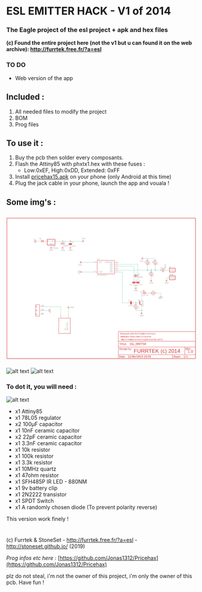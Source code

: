 # ESL EMITTER HACK - V1 of 2014
### The Eagle project of the esl project + apk and hex files


**(c) Found the entire project here (not the v1 but u can found it on the web archive): http://furrtek.free.fr/?a=esl**

### TO DO

- Web version of the app

## Included :

1. All needed files to modify the project
2. BOM
3. Prog files

## To use it :

1. Buy the pcb then solder every composants.
2. Flash the Attiny85 with phxtx1.hex with these fuses :
	- Low:0xEF, High:0xDD, Extended: 0xFF
3. Install [pricehax15.apk](https://github.com/StoneSet/furrtek_esl/blob/master/apk/pricehax15.apk "pricehax15.apk") on your phone (only Android at this time)
4. Plug the jack cable in your phone, launch the app and vouala !

## Some img's :
![alt text](https://raw.githubusercontent.com/StoneSet/furrtek_esl/master/img/schematics.png "The schematic")
------

![alt text](http://files.stoneset.fr/others/esl_furrtek/img/docs/IMG_0121.JPG "Board") 
![alt text](http://files.stoneset.fr/others/esl_furrtek/img/docs/IMG_0124.JPG "Board")

### To dot it, you will need :

![alt text](http://files.stoneset.fr/others/esl_furrtek/img/docs/IMG_0125.JPG "Board")

- x1 Attiny85
- x1 78L05 regulator
- x2 100µF capacitor
- x1 10nF ceramic capacitor
- x2 22pF ceramic capacitor
- x1 3.3nF ceramic capacitor
- x1 10k resistor
- x1 100k resistor
- x1 3.3k resistor
- x1 10MHz quartz
- x1 47ohm resistor
- x1 SFH485P IR LED - 880NM
- x1 9v battery clip
- x1 2N2222 transistor
- x1 SPDT Switch
- x1 A randomly chosen diode (To prevent polarity reverse)

This version work finely !

# 

(c) Furrtek & StoneSet - http://furrtek.free.fr/?a=esl - http://stoneset.github.io/ (2019)

*Prog infos etc here* : [https://github.com/Jonas1312/Pricehax](https://github.com/Jonas1312/Pricehax)

plz do not steal, i'm not the owner of this project, i'm only the owner of this pcb. Have fun !

